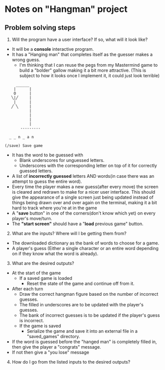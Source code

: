# Notes on "Hangman" project

## Problem solving steps

1. Will the program have a user interface? If so, what will it look like?

  - It will be a **console** interactive program.
  - It has a "Hanging man" that completes itself as the guesser makes a wrong guess.
    - I'm thinking that I can reuse the pegs from my Mastermind game to build a "bolder" gallow making it a bit more attractive. (This is subject to how it looks once I implement it, it could just look terrible)

```
     ______
    |      | 
    O      |
   ╲|╱     |
    |      |
   ╱ ╲     |
           |
           |
           |
           |
       ---------

  _ _ n _ a n

(/save) Save game
```

  - It has the word to be guessed with
    - Blank underscores for unguessed letters.
    - Underscores with the corresponding letter on top of it for correctly guessed letters.
  - A list of **incorrectly guessed** letters AND words(in case there was an attempt to guess the entire word).
  - Every time the player makes a new guess(after every move) the screen is cleared and redrawn to make for a nicer user interface. This should give the appearance of a single screen just being updated instead of things being drawn over and over again on the terminal, making it a bit hard to track where you're at in the game
  - A "**save** button" in one of the corners(don't know which yet) on every player's move/turn.
  - The **"start screen"** should have a "**load** previous game" button.

2. What are the inputs? Where will I be getting them from?
  - The downloaded dictionary as the bank of words to choose for a game.
  - A player's guess (Either a single character or an entire word depending on if they know what the word is already).

3. What are the desired outputs?
  - At the start of the game
    - If a saved game is loaded
      - Reset the state of the game and continue off from it.
  - After each turn
    - Draw the correct hangman figure based on the number of incorrect guesses.
    - The filled in underscores are to be updated with the player's guesses.
    - The bank of incorrect guesses is to be updated if the player's guess is incorrect.
    - If the game is saved
      - Serialize the game and save it into an external file in a "saved_games" directory.
  - If the word is guessed before the "hanged man" is completely filled in, then give the player a "congrats" message.
  - If not then give a "you lose" message

4. How do I go from the listed inputs to the desired outputs?